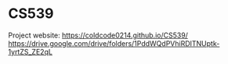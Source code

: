 # CS539
Project website: https://coldcode0214.github.io/CS539/
https://drive.google.com/drive/folders/1PddWQdPVhiRDITNUptk-1yrtZS_ZE2qL
